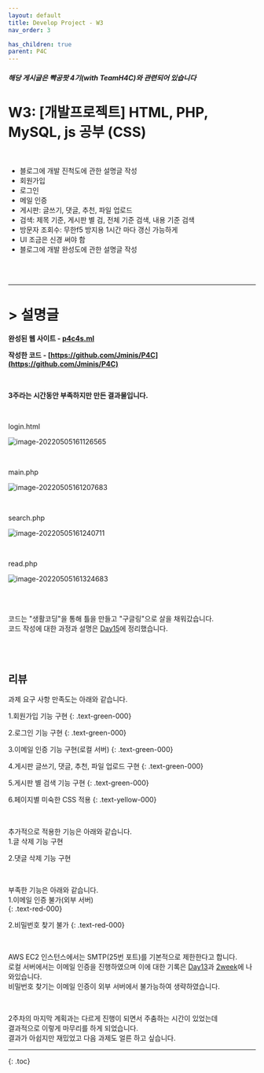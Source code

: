 ```yaml
---
layout: default
title: Develop Project - W3
nav_order: 3

has_children: true
parent: P4C
---
```




##### 해당 게시글은 빡공팟 4기(with TeamH4C)와 관련되어 있습니다

# W3: [개발프로젝트] HTML, PHP, MySQL, js 공부 (CSS)

<br>

- 블로그에 개발 진척도에 관한 설명글 작성
- 회원가입
- 로그인
- 메일 인증
- 게시판: 글쓰기, 댓글, 추천, 파일 업로드
- 검색: 제목 기준, 게시판 별 검, 전체 기준 검색, 내용 기준 검색 
- 방문자 조회수: 무한f5 방지용 1시간 마다 갱신 가능하게
- UI  조금은 신경 써야 함
- 블로그에 개발 완성도에 관한 설명글 작성

<br><br>

-----

# > 설명글

**완성된 웹 사이트 - [p4c4s.ml](http://p4c4s.ml)** 

**작성한 코드 - [https://github.com/Jminis/P4C](https://github.com/Jminis/P4C)** 

<br>

**3주라는 시간동안 부족하지만 만든 결과물입니다.**

<br>

login.html

![image-20220505161126565](../img/image-20220505161126565.png)

<br>

main.php

![image-20220505161207683](../img/image-20220505161207683.png)

<br>

search.php

![image-20220505161240711](../img/image-20220505161240711.png)

<br>

read.php

![image-20220505161324683](../img/image-20220505161324683.png)

<br><br>

코드는 "생활코딩"을 통해 틀을 만들고 "구글링"으로 살을 채워갔습니다.  
코드 작성에 대한 과정과 설명은 [Day15](http://localhost:4000/docs/P4C/Day15/#-php-%EC%A0%95%EB%A6%AC)에 정리했습니다.  

<br><br>

## 리뷰

과제 요구 사항 만족도는 아래와 같습니다.

1.회원가입 기능 구현
{: .text-green-000}

2.로그인 기능 구현
{: .text-green-000}

3.이메일 인증 기능 구현(로컬 서버)
{: .text-green-000}

4.게시판 글쓰기, 댓글, 추천, 파일 업로드 구현
{: .text-green-000}

5.게시판 별 검색 기능 구현
{: .text-green-000}

6.페이지별 미숙한 CSS 적용
{: .text-yellow-000}

<br>

추가적으로 적용한 기능은 아래와 같습니다.  
1.글 삭제 기능 구현 

2.댓글 삭제 기능 구현


<br>

부족한 기능은 아래와 같습니다.  
1.이메일 인증 불가(외부 서버)  
{: .text-red-000}

2.비밀번호 찾기 불가
{: .text-red-000}

<br>

AWS EC2 인스턴스에서는 SMTP(25번 포트)를 기본적으로 제한한다고 합니다.  
로컬 서버에서는 이메일 인증을 진행하였으며 이에 대한 기록은 [Day13](https://jminis.github.io/docs/P4C/Day13/#-%EC%84%B1%EC%9E%A5-%EA%B3%BC%EC%A0%95)과 [2week](https://jminis.github.io/docs/P4C/2week/)에 나와있습니다.  
비밀번호 찾기는 이메일 인증이 외부 서버에서 불가능하여 생략하였습니다.  

<br>

2주차의 마지막 계획과는 다르게 진행이 되면서 주춤하는 시간이 있었는데  
결과적으로 이렇게 마무리를 하게 되었습니다.  
결과가 아쉽지만 재밌었고 다음 과제도 얼른 하고 싶습니다.

-----


{: .toc}